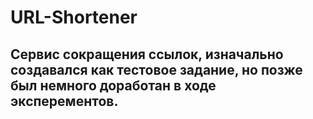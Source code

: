 # URL-Shortener



Сервис сокращения ссылок, изначально создавался как тестовое задание, но позже был немного доработан в ходе эксперементов.
----------------------------------
